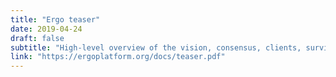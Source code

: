 ```yaml
---
title: "Ergo teaser"
date: 2019-04-24
draft: false
subtitle: "High-level overview of the vision, consensus, clients, survivability, economy, and applicability."
link: "https://ergoplatform.org/docs/teaser.pdf"
---
```

